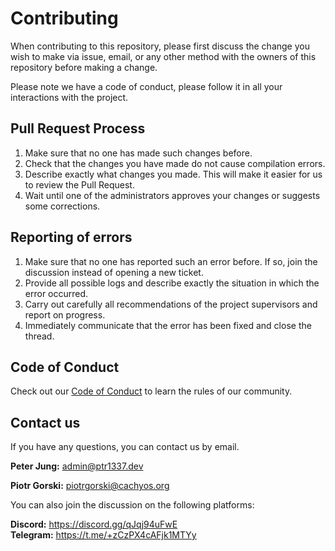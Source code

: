 # Contributing

When contributing to this repository, please first discuss the change you wish to make via issue,
email, or any other method with the owners of this repository before making a change. 

Please note we have a code of conduct, please follow it in all your interactions with the project.

## Pull Request Process

1. Make sure that no one has made such changes before.
2. Check that the changes you have made do not cause compilation errors.
3. Describe exactly what changes you made. This will make it easier for us to review the Pull Request.
4. Wait until one of the administrators approves your changes or suggests some corrections.

## Reporting of errors

1. Make sure that no one has reported such an error before. If so, join the discussion instead of opening a new ticket.
2. Provide all possible logs and describe exactly the situation in which the error occurred.
3. Carry out carefully all recommendations of the project supervisors and report on progress.
4. Immediately communicate that the error has been fixed and close the thread. 

## Code of Conduct

Check out our [Code of Conduct]([https://github.com/CachyOS/linux-cachyos/blob/master/CODE_OF_CONDUCT.md](https://github.com/jklis2/Logic_Games_4Fun/blob/main/CONTRIBUTING.md))
to learn the rules of our community. 

## Contact us

If you have any questions, you can contact us by email. 

**Peter Jung:** <admin@ptr1337.dev> <br />

**Piotr Gorski:** <piotrgorski@cachyos.org> <br />

You can also join the discussion on the following platforms:

**Discord:** <https://discord.gg/qJqj94uFwE> <br />
**Telegram:** <https://t.me/+zCzPX4cAFjk1MTYy> <br />
